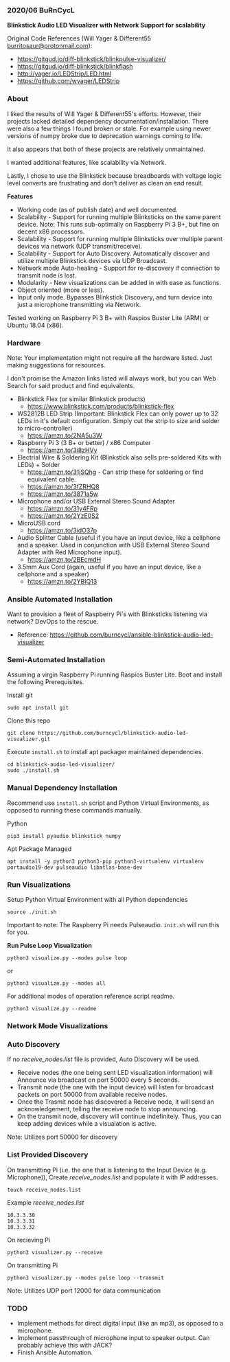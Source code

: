 ### 2020/06 BuRnCycL

**Blinkstick Audio LED Visualizer with Network Support for scalability**

Original Code References (Will Yager & Different55 <burritosaur@protonmail.com>):
 - https://gitgud.io/diff-blinkstick/blinkpulse-visualizer/
 - https://gitgud.io/diff-blinkstick/blinkflash
 - http://yager.io/LEDStrip/LED.html
 - https://github.com/wyager/LEDStrip

### About

I liked the results of Will Yager & Different55's efforts. However, their projects lacked detailed dependency documentation/installation.
There were also a few things I found broken or stale. For example using newer versions of numpy broke due to deprecation warnings coming to life.

It also appears that both of these projects are relatively unmaintained.

I wanted additional features, like scalability via Network.

Lastly, I chose to use the Blinkstick because breadboards with voltage logic level converts are frustrating and don't deliver as clean an end result.  

**Features**
* Working code (as of publish date) and well documented.
* Scalability - Support for running multiple Blinksticks on the same parent device. Note: This runs sub-optimally on Raspberry Pi 3 B+, but fine on decent x86 processors.
* Scalability - Support for running multiple Blinksticks over multiple parent devices via network (UDP transmit/receive).
* Scalability - Support for Auto Discovery. Automatically discover and utilize multiple Blinkstick devices via UDP Broadcast.
* Network mode Auto-healing - Support for re-discovery if connection to transmit node is lost.
* Modularity - New visualizations can be added in with ease as functions.
* Object oriented (more or less).
* Input only mode. Bypasses Blinkstick Discovery, and turn device into just a microphone transmitting via Network.

Tested working on Raspberry Pi 3 B+ with Raspios Buster Lite (ARM) or Ubuntu 18.04 (x86).

### Hardware

Note: Your implementation might not require all the hardware listed. Just making suggestions for resources.

I don't promise the Amazon links listed will always work, but you can Web Search for said product and find equivalents. 

* Blinkstick Flex (or similar Blinkstick products) 
  - https://www.blinkstick.com/products/blinkstick-flex
* WS2812B LED Strip (Important: Blinkstick Flex can only power up to 32 LEDs in it's default configuration. Simply cut the strip to size and solder to micro-controller)
  - https://amzn.to/2NA5u3W
* Raspberry Pi 3 (3 B+ or better) / x86 Computer
  - https://amzn.to/3i8zHVy 
* Electrial Wire & Soldering Kit (Blinkstick also sells pre-soldered Kits with LEDs) + Solder
  - https://amzn.to/31jSQhg - Can strip these for soldering or find equivalent cable.
  - https://amzn.to/3fZRHQ8
  - https://amzn.to/3871a5w
* Microphone and/or USB External Stereo Sound Adapter 
  - https://amzn.to/31y4FRp
  - https://amzn.to/2YzE0S2
* MicroUSB cord
  - https://amzn.to/3idO37p
* Audio Splitter Cable (useful if you have an input device, like a cellphone and a speaker. Used in conjunction with USB External Stereo Sound Adapter with Red Microphone input).
  - https://amzn.to/2BEcmdH 
* 3.5mm Aux Cord (again, useful if you have an input device, like a cellphone and a speaker)
  - https://amzn.to/2YBIQ13

### Ansible Automated Installation

Want to provision a fleet of Raspberry Pi's with Blinksticks listening via network? DevOps to the rescue.

* Reference: https://github.com/burncycl/ansible-blinkstick-audio-led-visualizer

### Semi-Automated Installation

Assuming a virgin Raspberry Pi running Raspios Buster Lite. Boot and install the following Prerequisites.

Install git
```
sudo apt install git 
```

Clone this repo
```
git clone https://github.com/burncycl/blinkstick-audio-led-visualizer.git
```

Execute `install.sh` to install apt packager maintained dependencies.
```
cd blinkstick-audio-led-visualizer/
sudo ./install.sh
```

### Manual Dependency Installation
Recommend use `install.sh` script and Python Virtual Environments, as opposed to running these commands manually.

Python
```
pip3 install pyaudio blinkstick numpy
```

Apt Package Managed 
```
apt install -y python3 python3-pip python3-virtualenv virtualenv portaudio19-dev pulseaudio libatlas-base-dev
```

### Run Visualizations

Setup Python Virtual Environment with all Python dependencies
```
source ./init.sh
```
Important to note: The Raspberry Pi needs Pulseaudio. `init.sh` will run this for you.

**Run Pulse Loop Visualization**
```
python3 visualize.py --modes pulse loop
```

or
```
python3 visualize.py --modes all
```

For additional modes of operation reference script readme.
```
python3 visualize.py --readme
```

### Network Mode Visualizations

### Auto Discovery
If no *receive_nodes.list* file is provided, Auto Discovery will be used.
* Receive nodes (the one being sent LED visualization information) will Announce via broadcast on port 50000 every 5 seconds.
* Transmit node (the one with the input device) will listen for broadcast packets on port 50000 from available receive nodes.  
* Once the Trasmit node has discovered a Receive node, it will send an acknowledgement, telling the receive node to stop announcing.
* On the transmit node, discovery will continue indefinitely. Thus, you can keep adding devices while a visualation is active.

Note: Utilizes port 50000 for discovery

### List Provided Discovery

On transmitting Pi (i.e. the one that is listening to the Input Device (e.g. Microphone)), Create *receive_nodes.list* and populate it with IP addresses.


```
touch receive_nodes.list
```

Example *receive_nodes.list* 
```
10.3.3.30
10.3.3.31
10.3.3.32
```

On recieving Pi
```
python3 visualizer.py --receive
```

On transmitting Pi
```
python3 visualizer.py --modes pulse loop --transmit
```

Note: Utilizes UDP port 12000 for data communication

### TODO

* Implement methods for direct digital input (like an mp3), as opposed to a microphone.
* Implement passthrough of microphone input to speaker output. Can probably achieve this with JACK?
* Finish Ansible Automation.
